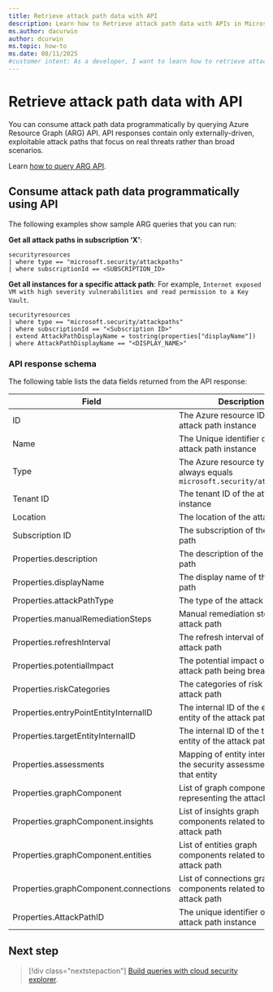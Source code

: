 ```yaml
---
title: Retrieve attack path data with API
description: Learn how to Retrieve attack path data with APIs in Microsoft Defender for Cloud and enhance the security of your environment.
ms.author: dacurwin
author: dcurwin
ms.topic: how-to
ms.date: 08/11/2025
#customer intent: As a developer, I want to learn how to retrieve attack path data with APIs in Microsoft Defender for Cloud so that I can enhance the security of my environment.
---
```


# Retrieve attack path data with API

You can consume attack path data programmatically by querying Azure Resource Graph (ARG) API. API responses contain only externally-driven, exploitable attack paths that focus on real threats rather than broad scenarios.

Learn [how to query ARG API](/rest/api/azureresourcegraph/resourcegraph(2020-04-01-preview)/resources/resources?source=recommendations&tabs=HTTP).

## Consume attack path data programmatically using API

The following examples show sample ARG queries that you can run:

**Get all attack paths in subscription ‘X’**:

```kusto
securityresources
| where type == "microsoft.security/attackpaths"
| where subscriptionId == <SUBSCRIPTION_ID>
```

**Get all instances for a specific attack path**:
For example, `Internet exposed VM with high severity vulnerabilities and read permission to a Key Vault`.

```kusto
securityresources
| where type == "microsoft.security/attackpaths"
| where subscriptionId == "<Subscription ID>"
| extend AttackPathDisplayName = tostring(properties["displayName"])
| where AttackPathDisplayName == "<DISPLAY_NAME>"
```

### API response schema

The following table lists the data fields returned from the API response:

| Field | Description |
|--|--|
| ID | The Azure resource ID of the attack path instance|
| Name | The Unique identifier of the attack path instance|
| Type | The Azure resource type, always equals `microsoft.security/attackpaths`|
| Tenant ID | The tenant ID of the attack path instance |
| Location | The location of the attack path |
| Subscription ID | The subscription of the attack path |
| Properties.description | The description of the attack path |
| Properties.displayName | The display name of the attack path |
| Properties.attackPathType | The type of the attack path|
| Properties.manualRemediationSteps | Manual remediation steps of the attack path |
| Properties.refreshInterval | The refresh interval of the attack path |
| Properties.potentialImpact | The potential impact of the attack path being breached |
| Properties.riskCategories | The categories of risk of the attack path |
| Properties.entryPointEntityInternalID | The internal ID of the entry point entity of the attack path |
| Properties.targetEntityInternalID | The internal ID of the target entity of the attack path |
| Properties.assessments | Mapping of entity internal ID to the security assessments on that entity |
| Properties.graphComponent | List of graph components representing the attack path |
| Properties.graphComponent.insights | List of insights graph components related to the attack path |
| Properties.graphComponent.entities | List of entities graph components related to the attack path |
| Properties.graphComponent.connections | List of connections graph components related to the attack path |
| Properties.AttackPathID | The unique identifier of the attack path instance |

## Next step

> [!div class="nextstepaction"]
> [Build queries with cloud security explorer](how-to-manage-cloud-security-explorer.md).
